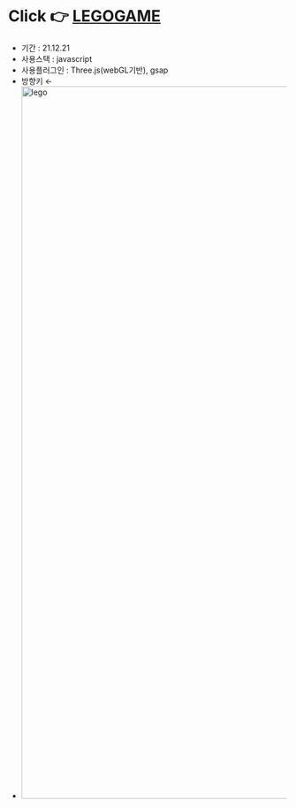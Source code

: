 # Click 👉 <a href="https://awesomeyelim.github.io/LEGOGAME/">LEGOGAME</a>
- 기간 : 21.12.21
- 사용스택 : javascript
- 사용플러그인 : Three.js(webGL기반), gsap
- 방향키 ← 
- <img width="1288" alt="lego" src="https://user-images.githubusercontent.com/93499143/147209450-dd8c5c2c-9d87-4629-a48e-0cc1a0195d5c.png">
